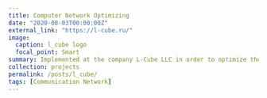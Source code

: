 ```yaml
---
title: Computer Network Optimizing
date: "2020-08-03T00:00:00Z"
external_link: "https://l-cube.ru/"
image:
  caption: l_cube logo
  focal_point: Smart
summary: Implemented at the company L-Cube LLC in order to optimize the performance of the departmental network.
collection: projects
permalink: /posts/l_cube/
tags: [Communication Network]
---
```

